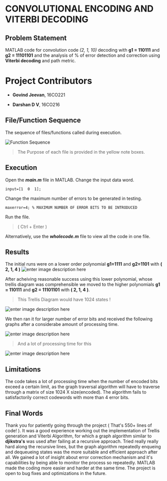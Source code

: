 # CONVOLUTIONAL ENCODING  AND VITERBI DECODING

## Problem Statement
MATLAB code for  convolution code *(2, 1, 10)* decoding with **g1 = 110111** and **g2  =  11101101**  and  the  analysis  of  %  of  error  detection  and  correction  using **Viterbi decoding** and path metric.


# Project Contributors

- **Govind Jeevan**, 16CO221 

-  **Darshan D V**, 16CO216

## File/Function Sequence
The sequence of files/functions called during execution.
>
![Function Sequence](https://image.ibb.co/d1mqYS/Function_Sequence.png)

> The Purpose of each file is provided in the yellow note boxes.

## Execution

Open the ***main.m*** file in MATLAB.
Change the input data word.

    input=[1  0  1];
Change the maximum number of errors to be generated in testing.

    maxerror=4; % MAXIMUM NUMBER OF ERROR BITS TO BE INTRODUCED

Run the file. 
> ( Ctrl + Enter )

Alternatively, use the ***wholecode.m*** file to view all the code in one file.
## Results

The initial runs were on a lower order polynomial **g1=1111** and **g2=1101** with **( 2, 1, 4 )**
![enter image description here](https://i.imgur.com/7M498X2.jpg)

After acheiving reasonable success using this lower polynomial, whose trellis diagram was comprehensible we moved to the higher polynomials **g1 = 110111** and **g2  =  11101101**   with **( 2, 1, 4 )**.

> This Trellis Diagram would have 1024 states !

![enter image description here](https://i.imgur.com/JGQqvTx.jpg)

We then ran it for larger number of error bits and received the following graphs after a considerabe amount  of processing time.

![enter image description here](https://i.imgur.com/aTTPvwS.jpg)

> And a lot of processing time for this

![enter image description here](https://i.imgur.com/fTLVISO.jpg)
## Limitations

The code takes a lot of processing time when the number of encoded bits exceed a certain limit, as the graph traversal algorithm will have to traverse through a matrix of size
1024 X size(encoded).
The algorithm fails to satisfactorily correct codewords with more than 4 error bits.
## Final Words

Thank you for patiently going through the project ( That's 550+ lines of code! ).
It was a good experience working out the implementation of Trellis generation and Viterbi Algorithm, for which a graph algorithm similar to **djikstra's** was used after failing at a recursive approach.
Tried really really hard along the recursive lines, but the graph algorithm repeatedly enqueing and dequeueing states was the more suitable and efficient approach after all.
We gained a lot of insight about error correction mechanism and it's capabilities by being able to monitor the process so repeatedly.
MATLAB made the coding more easier and harder at the same time. 
The project is open to bug fixes and optimizations in the future.